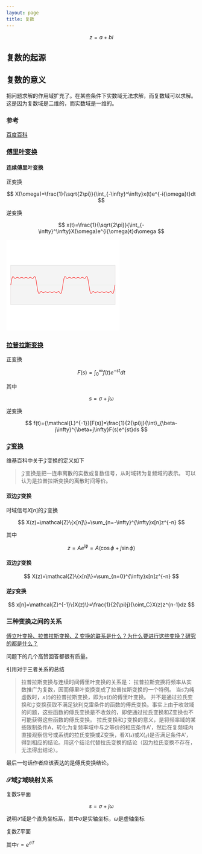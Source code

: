 ```yaml
---
layout: page
title: 复数
---
```


$$
z=a+bi
$$


## 复数的起源

[comment]: <> (<img src="http://latex.codecogs.com/svg.latex?z=a+bi" />)

## 复数的意义

把问题求解的作用域扩充了。在某些条件下实数域无法求解，而复数域可以求解。
这是因为复数域是二维的，而实数域是一维的。

### 参考

[百度百科](https://baike.baidu.com/item/%E5%A4%8D%E6%95%B0/254365)

### [傅里叶变换](https://baike.baidu.com/item/%E5%82%85%E9%87%8C%E5%8F%B6%E5%8F%98%E6%8D%A2)

#### 连续傅里叶变换

正变换

$$
X(\omega)=\frac{1}{\sqrt{2\pi}}{\int_{-\infty}^\infty}x(t)e^{-i{\omega}t}dt
$$

逆变换

$$
x(t)=\frac{1}{\sqrt{2\pi}}{\int_{-\infty}^\infty}X(\omega)e^{i{\omega}t}d\omega
$$

![image](../pic/Fourier_transform_time_and_frequency_domains_(small).gif)


### [拉普拉斯变换](https://baike.baidu.com/item/%E6%8B%89%E6%99%AE%E6%8B%89%E6%96%AF%E5%8F%98%E6%8D%A2)


正变换

$$
F(s)={\int_0^\infty}f(t)e^{-st}dt
$$

其中

$$s=\sigma+j\omega$$

逆变换

$$
f(t)={\mathcal{L}^{-1}}[F(s)]=\frac{1}{2{\pi}j}{\int}_{\beta-j\infty}^{\beta+j\infty}F(s)e^{st}ds
$$



### [$\mathcal{Z}$变换](https://baike.baidu.com/item/Z%E5%8F%98%E6%8D%A2)

维基百科中关于$\mathcal{Z}$变换的定义如下

>$\mathcal{Z}$变换是把一连串离散的实数或复数信号，从时域转为复频域的表示。
可以认为是拉普拉斯变换的离散时间等价。


#### 双边$\mathcal{Z}$变换

时域信号$X[n]$的$\mathcal{Z}$变换

$$
X(z)=\mathcal{Z}\{x[n]\}=\sum_{n=-\infty}^{\infty}x[n]z^{-n}
$$

其中

$$
z=Ae^{j\phi}=A(\cos{\phi}+j\sin{\phi})
$$

#### 双边$\mathcal{Z}$变换

$$
X(z)=\mathcal{Z}\{x[n]\}=\sum_{n=0}^{\infty}x[n]z^{-n}
$$

#### 逆$\mathcal{Z}$变换

$$
x[n]=\mathcal{Z}^{-1}\{X(z)\}=\frac{1}{2{\pi}j}{\oint_C}X(z)z^{n-1}dz
$$

### 三种变换之间的关系

[傅立叶变换、拉普拉斯变换、Z 变换的联系是什么？为什么要进行这些变换？研究的都是什么？](https://www.zhihu.com/question/22085329)

问题下的几个高赞回答都很有质量。

引用对于三者关系的总结

>拉普拉斯变换与连续时间傅里叶变换的关系是：
拉普拉斯变换将频率从实数推广为复数，因而傅里叶变换变成了拉普拉斯变换的一个特例。
当$s$为纯虚数时，$x(t)$的拉普拉斯变换，即为$x(t)$的傅里叶变换。
并不是通过拉氏变换和$\mathcal{Z}$变换获取不满足狄利克雷条件的函数的傅氏变换。事实上由于收敛域的问题，这些函数的傅氏变换是不收敛的，即使通过拉氏变换和Z变换也不可能获得这些函数的傅氏变换。
拉氏变换和$\mathcal{Z}$变换的意义，是将频率域的某些限制条件A，转化为复频率域中与之等价的相应条件A'，然后在复频域内直接观察信号或系统的拉氏变换或Z变换，看$X(\mathcal{s})$或$X(\mathcal{z})$是否满足条件A'，得到相应的结论。用这个结论代替拉氏变换的结论（因为拉氏变换不存在，无法得出结论）。

最后一句话作者应该表达的是傅氏变换结论。

### $\mathcal{S}$域$\mathcal{Z}$域映射关系

复数S平面

$$
s={\sigma}+j{\omega}
$$

说明$\mathcal{S}$域是个直角坐标系，其中${{\sigma}}$是实轴坐标，${{\omega}}$是虚轴坐标

复数Z平面

其中$r=e^{ {\sigma} {T}}$

